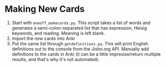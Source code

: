 Making New Cards
================
1. Start with `oneoff_makecards.py`. This script takes a list of words and generates a semi-colon-separated list that has expression, Heisig keywords, and reading. Meaning is left blank.
2. Import the new cards into Anki
2. Put the same list through `getdefinitions.py`. This will print English definitions out to the console from the Jisho.org API. Manually add definitions to the cards in Anki (it can be a little impresise/return multiple results, and that's why it's not automated).
